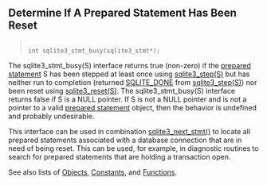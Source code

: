 ## Determine If A Prepared Statement Has Been Reset




> ```
> 
> int sqlite3_stmt_busy(sqlite3_stmt*);
> 
> ```



The sqlite3\_stmt\_busy(S) interface returns true (non\-zero) if the
[prepared statement](../c3ref/stmt.html) S has been stepped at least once using
[sqlite3\_step(S)](../c3ref/step.html) but has neither run to completion (returned
[SQLITE\_DONE](../rescode.html#done) from [sqlite3\_step(S)](../c3ref/step.html)) nor
been reset using [sqlite3\_reset(S)](../c3ref/reset.html). The sqlite3\_stmt\_busy(S)
interface returns false if S is a NULL pointer. If S is not a
NULL pointer and is not a pointer to a valid [prepared statement](../c3ref/stmt.html)
object, then the behavior is undefined and probably undesirable.


This interface can be used in combination [sqlite3\_next\_stmt()](../c3ref/next_stmt.html)
to locate all prepared statements associated with a database
connection that are in need of being reset. This can be used,
for example, in diagnostic routines to search for prepared
statements that are holding a transaction open.


See also lists of
 [Objects](../c3ref/objlist.html),
 [Constants](../c3ref/constlist.html), and
 [Functions](../c3ref/funclist.html).


